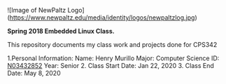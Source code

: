 ![Image of NewPaltz Logo]
(https://www.newpaltz.edu/media/identity/logos/newpaltzlog.jpg)

**Spring 2018 Embedded Linux Class.**

This repository documents my class work and projects done for CPS342

1.Personal Information:
  Name: Henry Murillo
  Major: Computer Science
  ID: [N03432852](https://github.com/N03432852)
  Year: Senior
2. Class Start Date: Jan 22, 2020
3. Class End Date: May 8, 2020

